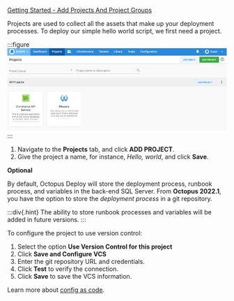 [Getting Started - Add Projects And Project Groups](https://www.youtube.com/watch?v=gfaRUIlQybA)

Projects are used to collect all the assets that make up your deployment processes. To deploy our simple hello world script, we first need a project. 

:::figure
![The projects page in the Octopus Web Portal](/docs/shared-content/concepts/images/projects.png)
:::

1. Navigate to the **Projects** tab, and click **ADD PROJECT**.
1. Give the project a name, for instance, *Hello, world*, and click **Save**.

**Optional**

By default, Octopus Deploy will store the deployment process, runbook process, and variables in the back-end SQL Server.  From **Octopus 2022.1**, you have the option to store the *deployment process* in a git repository.  

:::div{.hint}
The ability to store runbook processes and variables will be added in future versions.
:::

To configure the project to use version control:

1. Select the option **Use Version Control for this project**
1. Click **Save and Configure VCS**
1. Enter the git repository URL and credentials.
1. Click **Test** to verify the connection.
1. Click **Save** to save the VCS information.

Learn more about [config as code](/docs/projects/version-control).
